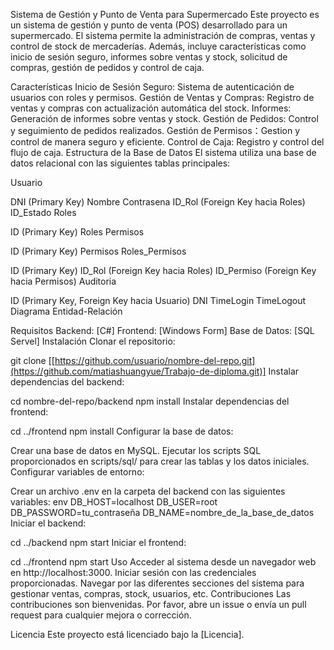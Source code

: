 Sistema de Gestión y Punto de Venta para Supermercado
Este proyecto es un sistema de gestión y punto de venta (POS) desarrollado para un supermercado. El sistema permite la administración de compras, ventas y control de stock de mercaderías. Además, incluye características como inicio de sesión seguro, informes sobre ventas y stock, solicitud de compras, gestión de pedidos y control de caja.

Características
Inicio de Sesión Seguro: Sistema de autenticación de usuarios con roles y permisos.
Gestión de Ventas y Compras: Registro de ventas y compras con actualización automática del stock.
Informes: Generación de informes sobre ventas y stock.
Gestión de Pedidos: Control y seguimiento de pedidos realizados.
Gestión de Permisos：Gestion y control de manera seguro y eficiente.
Control de Caja: Registro y control del flujo de caja.
Estructura de la Base de Datos
El sistema utiliza una base de datos relacional con las siguientes tablas principales:

Usuario

DNI (Primary Key)
Nombre
Contrasena
ID_Rol (Foreign Key hacia Roles)
ID_Estado
Roles

ID (Primary Key)
Roles
Permisos

ID (Primary Key)
Permisos
Roles_Permisos

ID (Primary Key)
ID_Rol (Foreign Key hacia Roles)
ID_Permiso (Foreign Key hacia Permisos)
Auditoria

ID (Primary Key, Foreign Key hacia Usuario)
DNI
TimeLogin
TimeLogout
Diagrama Entidad-Relación

Requisitos
Backend: [C#]
Frontend: [Windows Form]
Base de Datos: [SQL Servel]
Instalación
Clonar el repositorio:


git clone [[https://github.com/usuario/nombre-del-repo.git](https://github.com/matiashuangyue/Trabajo-de-diploma.git)]
Instalar dependencias del backend:


cd nombre-del-repo/backend
npm install
Instalar dependencias del frontend:


cd ../frontend
npm install
Configurar la base de datos:

Crear una base de datos en MySQL.
Ejecutar los scripts SQL proporcionados en scripts/sql/ para crear las tablas y los datos iniciales.
Configurar variables de entorno:

Crear un archivo .env en la carpeta del backend con las siguientes variables:
env
DB_HOST=localhost
DB_USER=root
DB_PASSWORD=tu_contraseña
DB_NAME=nombre_de_la_base_de_datos
Iniciar el backend:

cd ../backend
npm start
Iniciar el frontend:


cd ../frontend
npm start
Uso
Acceder al sistema desde un navegador web en http://localhost:3000.
Iniciar sesión con las credenciales proporcionadas.
Navegar por las diferentes secciones del sistema para gestionar ventas, compras, stock, usuarios, etc.
Contribuciones
Las contribuciones son bienvenidas. Por favor, abre un issue o envía un pull request para cualquier mejora o corrección.

Licencia
Este proyecto está licenciado bajo la [Licencia].
